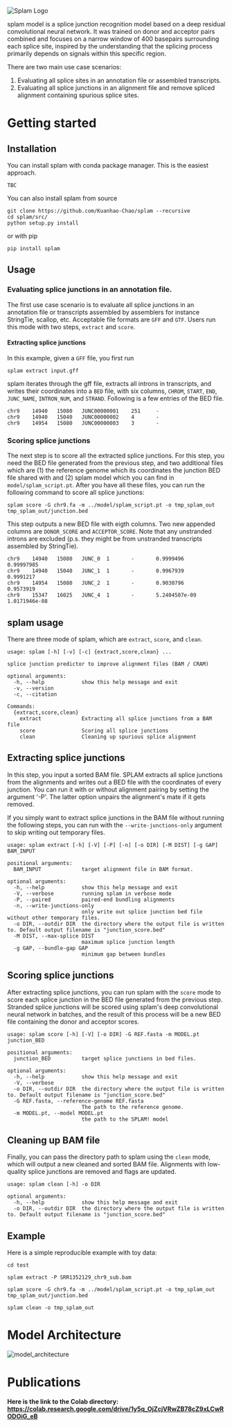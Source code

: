 <!-- <h1 align="center">splam</h1> --> 
![Splam Logo](./logo.png) 


splam model is a splice junction recognition model based on a deep residual convolutional neural network. It was trained on donor and acceptor pairs combined and focuses on a narrow window of 400 basepairs surrounding each splice site, inspired by the understanding that the splicing process primarily depends on signals within this specific region.

There are two main use case scenarios:

1. Evaluating all splice sites in an annotation file or assembled transcripts.
2. Evaluating all splice junctions in an alignment file and remove spliced alignment containing spurious splice sites. 



<!-- # Table of Contents
- [Table of Contents](#table-of-contents)
- [User's Guide](#users-guide)
  - [Installation](#installation)
- [Model Architecture](#model-architecture) -->

# <a name="getting_started"></a>Getting started

## <a name="installation"></a>Installation

You can install splam with conda package manager. This is the easiest approach.
```
TBC
```

You can also install splam from source
```
git clone https://github.com/Kuanhao-Chao/splam --recursive
cd splam/src/
python setup.py install
```

or with pip
```
pip install splam
```



## <a name="usage"></a>Usage

### <a name="annotation_splam"></a>Evaluating splice junctions in an annotation file.

The first use case scenario is to evaluate all splice junctions in an annotation file or transcripts assembled by assemblers for instance StringTie, scallop, etc. Acceptable file formats are `GFF` and `GTF`. Users run this mode with two steps, `extract` and `score`.

#### <a name="annotation_splam_extract"></a> Extracting splice junctions
In this example, given a `GFF` file, you first run 

```
splam extract input.gff
```

splam iterates through the gff file, extracts all introns in transcripts, and writes their coordinates into a `BED` file, with six columns, `CHROM`, `START`, `END`, `JUNC_NAME`, `INTRON_NUM`, and `STRAND`. Following is a few entries of the BED file.

```
chr9    14940   15080   JUNC00000001    251     -
chr9    14940   15040   JUNC00000002    4       -
chr9    14954   15080   JUNC00000003    3       -
```


### <a name="annotation_splam_score"></a>Scoring splice junctions
The next step is to score all the extracted splice junctions. For this step, you need the BED file generated from the previous step, and two additional files which are (1) the reference genome which its coordinates the junction BED file shared with and (2) splam model which you can find in `model/splam_script.pt`. After you have all these files, you can run the following command to score all splice junctions:

```
splam score -G chr9.fa -m ../model/splam_script.pt -o tmp_splam_out tmp_splam_out/junction.bed
```

This step outputs a new BED file with eigth columns. Two new appended columns are `DONOR_SCORE` and `ACCEPTOR_SCORE`. Note that any unstranded introns are excluded (p.s. they might be from unstranded transcripts assembled by StringTie).

```
chr9    14940   15080   JUNC_0  1       -       0.9999496       0.99997985
chr9    14940   15040   JUNC_1  1       -       0.9967939       0.9991217
chr9    14954   15080   JUNC_2  1       -       0.9030796       0.9573919
chr9    15347   16025   JUNC_4  1       -       5.2404507e-09   1.0171946e-08
```




## <a name="usage"></a>splam usage

There are three mode of splam, which are `extract`, `score`, and `clean`. 

```
usage: splam [-h] [-v] [-c] {extract,score,clean} ...

splice junction predictor to improve alignment files (BAM / CRAM)

optional arguments:
  -h, --help            show this help message and exit
  -v, --version
  -c, --citation

Commands:
  {extract,score,clean}
    extract             Extracting all splice junctions from a BAM file
    score               Scoring all splice junctions
    clean               Cleaning up spurious splice alignment
```


## <a name="junction_extract"></a>Extracting splice junctions

In this step, you input a sorted BAM file. SPLAM extracts all splice junctions from the alignments and writes out a BED file with the coordinates of every junction. You can run it with or without alignment pairing by setting the argument '-P'. The latter option unpairs the alignment's mate if it gets removed.

If you simply want to extract splice junctions in the BAM file without running the following steps, you can run with the `--write-junctions-only` argument to skip writing out temporary files.

```
usage: splam extract [-h] [-V] [-P] [-n] [-o DIR] [-M DIST] [-g GAP] BAM_INPUT

positional arguments:
  BAM_INPUT             target alignment file in BAM format.

optional arguments:
  -h, --help            show this help message and exit
  -V, --verbose         running splam in verbose mode
  -P, --paired          paired-end bundling alignments
  -n, --write-junctions-only
                        only write out splice junction bed file without other temporary files.
  -o DIR, --outdir DIR  the directory where the output file is written to. Default output filename is "junction_score.bed"
  -M DIST, --max-splice DIST
                        maximum splice junction length
  -g GAP, --bundle-gap GAP
                        minimum gap between bundles
```

## <a name="score_splam"></a>Scoring splice junctions 

After extracting splice junctions, you can run splam with the `score` mode to score each splice junction in the BED file generated from the previous step. Stranded splice junctions will be scored using splam's deep convolutional neural network in batches, and the result of this process will be a new BED file containing the donor and acceptor scores.

```
usage: splam score [-h] [-V] [-o DIR] -G REF.fasta -m MODEL.pt junction_BED

positional arguments:
  junction_BED          target splice junctions in bed files.

optional arguments:
  -h, --help            show this help message and exit
  -V, --verbose
  -o DIR, --outdir DIR  the directory where the output file is written to. Default output filename is "junction_score.bed"
  -G REF.fasta, --reference-genome REF.fasta
                        The path to the reference genome.
  -m MODEL.pt, --model MODEL.pt
                        the path to the SPLAM! model
```

## <a name="clean_splam"></a>Cleaning up BAM file 

Finally, you can pass the directory path to splam using the `clean` mode, which will output a new cleaned and sorted BAM file. Alignments with low-quality splice junctions are removed and flags are updated.

```
usage: splam clean [-h] -o DIR

optional arguments:
  -h, --help            show this help message and exit
  -o DIR, --outdir DIR  the directory where the output file is written to. Default output filename is "junction_score.bed"
```



## <a name="example"></a>Example

Here is a simple reproducible example with toy data:

```
cd test

splam extract -P SRR1352129_chr9_sub.bam

splam score -G chr9.fa -m ../model/splam_script.pt -o tmp_splam_out tmp_splam_out/junction.bed

splam clean -o tmp_splam_out
```



# <a name="m_architecture"></a>Model Architecture
![model_architecture](./splam_architecture.png)


# <a name="installation"></a>Publications


**Here is the link to the Colab directory: https://colab.research.google.com/drive/1y5q_OjZcjVRwZB78cZ9xLCwRODOiG_eB**